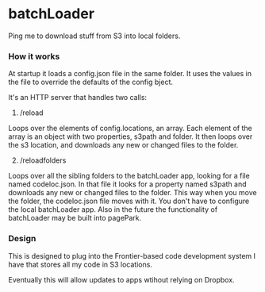 # batchLoader

Ping me to download stuff from S3 into local folders.

### How it works

At startup it loads a config.json file in the same folder. It uses the values in the file to override the defaults of the config bject. 

It's an HTTP server that handles two calls: 

1. /reload

Loops over the elements of config.locations, an array. Each element of the array is an object with two properties, s3path and folder. It then loops over the s3 location, and downloads any new or changed files to the folder. 

2. /reloadfolders

Loops over all the sibling folders to the batchLoader app, looking for a file named codeloc.json. In that file it looks for a property named s3path and downloads any new or changed files to the folder. This way when you move the folder, the codeloc.json file moves with it. You don't have to configure the local batchLoader app. Also in the future the functionality of batchLoader may be built into pagePark.

### Design

This is designed to plug into the Frontier-based code development system I have that stores all my code in S3 locations. 

Eventually this will allow updates to apps wtihout relying on Dropbox. 

